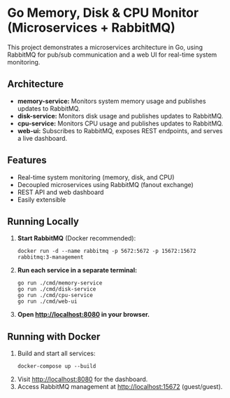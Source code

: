 # Go Memory, Disk & CPU Monitor (Microservices + RabbitMQ)

This project demonstrates a microservices architecture in Go, using RabbitMQ for pub/sub communication and a web UI for real-time system monitoring.

## Architecture

- **memory-service:** Monitors system memory usage and publishes updates to RabbitMQ.
- **disk-service:** Monitors disk usage and publishes updates to RabbitMQ.
- **cpu-service:** Monitors CPU usage and publishes updates to RabbitMQ.
- **web-ui:** Subscribes to RabbitMQ, exposes REST endpoints, and serves a live dashboard.

## Features

- Real-time system monitoring (memory, disk, and CPU)
- Decoupled microservices using RabbitMQ (fanout exchange)
- REST API and web dashboard
- Easily extensible

## Running Locally

1. **Start RabbitMQ** (Docker recommended):
   ```
   docker run -d --name rabbitmq -p 5672:5672 -p 15672:15672 rabbitmq:3-management
   ```
2. **Run each service in a separate terminal:**
   ```
   go run ./cmd/memory-service
   go run ./cmd/disk-service
   go run ./cmd/cpu-service
   go run ./cmd/web-ui
   ```
3. **Open [http://localhost:8080](http://localhost:8080) in your browser.**

## Running with Docker

1. Build and start all services:
   ```
   docker-compose up --build
   ```
2. Visit [http://localhost:8080](http://localhost:8080) for the dashboard.
3. Access RabbitMQ management at [http://localhost:15672](http://localhost:15672) (guest/guest).
